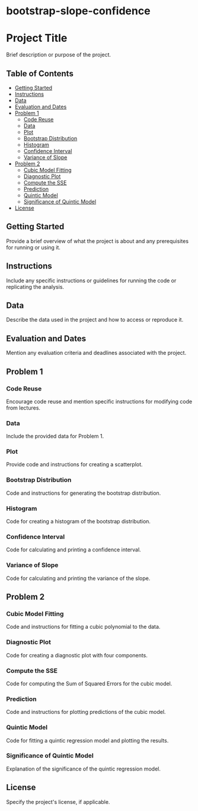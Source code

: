 # bootstrap-slope-confidence

# Project Title

Brief description or purpose of the project.

## Table of Contents
- [Getting Started](#getting-started)
- [Instructions](#instructions)
- [Data](#data)
- [Evaluation and Dates](#evaluation-and-dates)
- [Problem 1](#problem-1)
  - [Code Reuse](#code-reuse)
  - [Data](#data)
  - [Plot](#plot)
  - [Bootstrap Distribution](#bootstrap-distribution)
  - [Histogram](#histogram)
  - [Confidence Interval](#confidence-interval)
  - [Variance of Slope](#variance-of-slope)
- [Problem 2](#problem-2)
  - [Cubic Model Fitting](#cubic-model-fitting)
  - [Diagnostic Plot](#diagnostic-plot)
  - [Compute the SSE](#compute-the-sse)
  - [Prediction](#prediction)
  - [Quintic Model](#quintic-model)
  - [Significance of Quintic Model](#significance-of-quintic-model)
- [License](#license)

## Getting Started

Provide a brief overview of what the project is about and any prerequisites for running or using it.

## Instructions

Include any specific instructions or guidelines for running the code or replicating the analysis.

## Data

Describe the data used in the project and how to access or reproduce it.

## Evaluation and Dates

Mention any evaluation criteria and deadlines associated with the project.

## Problem 1

### Code Reuse

Encourage code reuse and mention specific instructions for modifying code from lectures.

### Data

Include the provided data for Problem 1.

### Plot

Provide code and instructions for creating a scatterplot.

### Bootstrap Distribution

Code and instructions for generating the bootstrap distribution.

### Histogram

Code for creating a histogram of the bootstrap distribution.

### Confidence Interval

Code for calculating and printing a confidence interval.

### Variance of Slope

Code for calculating and printing the variance of the slope.

## Problem 2

### Cubic Model Fitting

Code and instructions for fitting a cubic polynomial to the data.

### Diagnostic Plot

Code for creating a diagnostic plot with four components.

### Compute the SSE

Code for computing the Sum of Squared Errors for the cubic model.

### Prediction

Code and instructions for plotting predictions of the cubic model.

### Quintic Model

Code for fitting a quintic regression model and plotting the results.

### Significance of Quintic Model

Explanation of the significance of the quintic regression model.

## License

Specify the project's license, if applicable.
